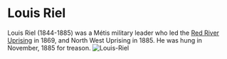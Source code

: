 # Louis Riel 
Louis Riel (1844-1885) was a Métis military leader who led the [Red River Uprising](https://www.thecanadianencyclopedia.ca/en/article/red-river-rebellion) in 1869, and North West Uprising in 1885. He was hung in November, 1885 for treason.
![Louis-Riel](http://upload.wikimedia.org/wikipedia/commons/2/21/Louis_Riel.jpg)
